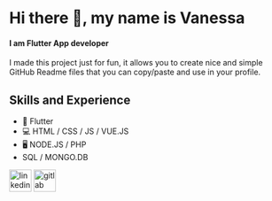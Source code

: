 # Hi there 👋, my name is Vanessa
#### I am Flutter App developer
I made this project just for fun, it allows you to create nice and simple GitHub Readme files that you can copy/paste and use in your profile.

## Skills and Experience
* 📱 Flutter
* 💻 HTML / CSS / JS / VUE.JS
* 🖥 NODE.JS / PHP
* SQL / MONGO.DB 



[<img src='https://cdn.jsdelivr.net/npm/simple-icons@3.0.1/icons/linkedin.svg' alt='linkedin' height='40'>](https://www.linkedin.com/in/https://www.linkedin.com/in/vanessa-delage-a2915043//)  [<img src='https://cdn.jsdelivr.net/npm/simple-icons@3.0.1/icons/gitlab.svg' alt='gitlab' height='40'>](https://gitlab.com/VanessaD)  

